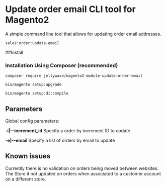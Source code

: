 # Update order email CLI tool for Magento2 

A simple command line tool that allows for updating order email addresses.

`sales:order:update-email`

##Install
### Installation Using Composer (recommended)

`composer require jellywave/magento2-module-update-order-email`

`bin/magento setup:upgrade`

`bin/magento setup:di:compile`

## Parameters 
Global config parameters:

**-i|--increment_id**	Specify a order by increment ID to update

**-e|--email**  Specify a list of orders by email to update

## Known issues
Currently there is no validation on orders being moved between websites. 
The Store it not updated on orders when associated to a customer account on a different store.
 